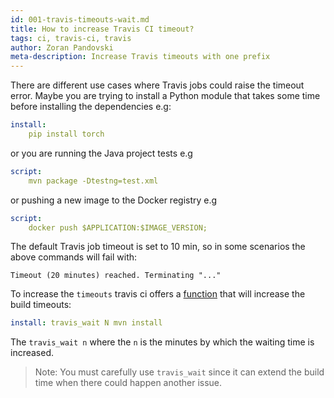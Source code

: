 ```yaml
---
id: 001-travis-timeouts-wait.md
title: How to increase Travis CI timeout?
tags: ci, travis-ci, travis
author: Zoran Pandovski
meta-description: Increase Travis timeouts with one prefix
---
```


There are different use cases where Travis jobs could raise the timeout error. Maybe you are trying to install a Python module that takes some time before installing the dependencies e.g:

```yml
install:
    pip install torch
```
or you are running the Java project tests e.g

```yml
script:
    mvn package -Dtestng=test.xml
```
or pushing a new image to the Docker registry e.g

```yml
script:
    docker push $APPLICATION:$IMAGE_VERSION;
```

The default Travis job timeout is set to 10 min, so in some scenarios the above commands will fail with:

```
Timeout (20 minutes) reached. Terminating "..."
```

To increase the `timeouts` travis ci offers a [function](https://docs.travis-ci.com/user/common-build-problems/#build-times-out-because-no-output-was-received) that will increase the build timeouts:

```yml
install: travis_wait N mvn install
```

The `travis_wait n`  where the `n` is the minutes by which the waiting time is increased.

>Note: You must carefully use `travis_wait` since it can extend the build time when there could happen another issue.